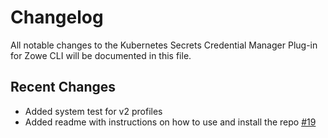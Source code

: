 # Changelog

All notable changes to the Kubernetes Secrets Credential Manager Plug-in for Zowe CLI will be documented in this file.

## Recent Changes

- Added system test for v2 profiles
- Added readme with instructions on how to use and install the repo [#19](https://github.com/zowe/zowe-cli-secrets-for-kubernetes/issues/19)
